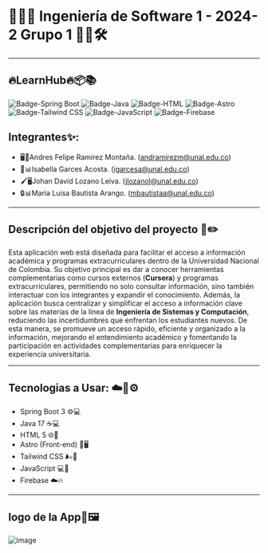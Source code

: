 # 👩‍💻🔧 Ingeniería de Software 1 - 2024-2 Grupo 1 👨‍💻🛠️

---

## 🔥LearnHub🔥📦📚

![Badge-Spring Boot](https://img.shields.io/badge/Spring%20Boot-6DB33F?style=for-the-badge&logo=spring-boot&logoColor=white)
![Badge-Java](https://img.shields.io/badge/Java-007396?style=for-the-badge&logo=java&logoColor=white)
![Badge-HTML](https://img.shields.io/badge/HTML5-E34F26?style=for-the-badge&logo=html5&logoColor=white)
![Badge-Astro](https://img.shields.io/badge/Astro-FF5D01?style=for-the-badge&logo=astro&logoColor=white)
![Badge-Tailwind CSS](https://img.shields.io/badge/Tailwind%20CSS-06B6D4?style=for-the-badge&logo=tailwindcss&logoColor=white)
![Badge-JavaScript](https://img.shields.io/badge/JavaScript-F7DF1E?style=for-the-badge&logo=javascript&logoColor=black)
![Badge-Firebase](https://img.shields.io/badge/Firebase-FFCA28?style=for-the-badge&logo=firebase&logoColor=black)

## Integrantes✨:

- 🖥️🚀Andres Felipe Ramirez Montaña. (andramirezm@unal.edu.co)
- 🎨📊Isabella Garces Acosta. (igarcesa@unal.edu.co)
- 🖌️🖥️Johan David Lozano Leiva. (jlozanol@unal.edu.co)
- 🔒📊Maria Luisa Bautista Arango. (mbautistaa@unal.edu.co)

---

## Descripción del objetivo del proyecto 📄✏️
Esta aplicación web está diseñada para facilitar el acceso a información académica y programas extracurriculares dentro de la Universidad Nacional de Colombia. Su objetivo principal es dar a conocer herramientas complementarias como cursos externos (**Cursera**) y programas extracurriculares, permitiendo no solo consultar información, sino también interactuar con los integrantes y expandir el conocimiento. Además, la aplicación busca centralizar y simplificar el acceso a información clave sobre las materias de la línea de **Ingeniería de Sistemas y Computación**, reduciendo las incertidumbres que enfrentan los estudiantes nuevos. De esta manera, se promueve un acceso rápido, eficiente y organizado a la información, mejorando el entendimiento académico y fomentando la participación en actividades complementarias para enriquecer la experiencia universitaria.

--- 

## Tecnologias a Usar: ☁️🚀⚙️
- Spring Boot 3 ⚙️💻
- Java 17 ☕️💻
- HTML 5 🌐📝
- Astro (Front-end) 🌟🖥️
- Tailwind CSS 🌬️🎨
- JavaScript 💻🔧
- Firebase ☁️🔥

--- 
## logo de la App📌🖼️

![image](https://github.com/user-attachments/assets/0ea70968-3ff9-4dc3-ae0c-c377c9e5ee16)




